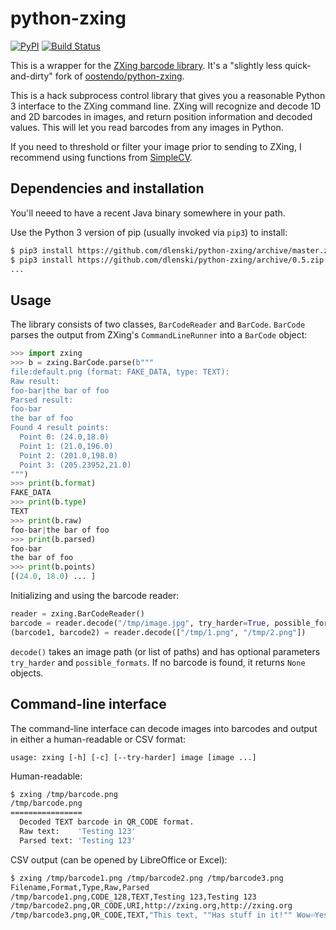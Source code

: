 # python-zxing

[![PyPI](https://img.shields.io/pypi/v/zxing.svg)](https://pypi.python.org/pypi/zxing)
[![Build Status](https://api.travis-ci.org/dlenski/python-zxing.png)](https://travis-ci.org/dlenski/python-zxing)

This is a wrapper for the [ZXing barcode library](https://github.com/zxing/zxing). It's a "slightly less quick-and-dirty" fork of [oostendo/python-zxing](https://github.com/oostendo/python-zxing).

This is a hack subprocess control library that gives you a reasonable Python 3 interface to the ZXing command line.  ZXing will recognize and decode 1D and 2D barcodes in images, and return position information and decoded values.  This will let you read barcodes from any images in Python.

If you need to threshold or filter your image prior to sending to ZXing, I recommend using functions from [SimpleCV](http://simplecv.org).

## Dependencies and installation

You'll neeed to have a recent Java binary somewhere in your path.

Use the Python 3 version of pip (usually invoked via `pip3`) to install:

```sh
$ pip3 install https://github.com/dlenski/python-zxing/archive/master.zip    # Latest version
$ pip3 install https://github.com/dlenski/python-zxing/archive/0.5.zip       # Tagged release
...
```

## Usage

The library consists of two classes, `BarCodeReader` and `BarCode`. `BarCode` parses
the output from ZXing's `CommandLineRunner` into a `BarCode` object:

```python
>>> import zxing
>>> b = zxing.BarCode.parse(b"""
file:default.png (format: FAKE_DATA, type: TEXT):
Raw result:
foo-bar|the bar of foo
Parsed result:
foo-bar
the bar of foo
Found 4 result points:
  Point 0: (24.0,18.0)
  Point 1: (21.0,196.0)
  Point 2: (201.0,198.0)
  Point 3: (205.23952,21.0)
""")
>>> print(b.format)
FAKE_DATA
>>> print(b.type)
TEXT
>>> print(b.raw)
foo-bar|the bar of foo
>>> print(b.parsed)
foo-bar
the bar of foo
>>> print(b.points)
[(24.0, 18.0) ... ]
```

Initializing and using the barcode reader:

```python
reader = zxing.BarCodeReader()
barcode = reader.decode("/tmp/image.jpg", try_harder=True, possible_formats=['QR_CODE'])
(barcode1, barcode2) = reader.decode(["/tmp/1.png", "/tmp/2.png"])
```

`decode()` takes an image path (or list of paths) and has optional parameters `try_harder` and `possible_formats`.  If no barcode is found, it returns `None` objects.

## Command-line interface

The command-line interface can decode images into barcodes and output in either a human-readable or CSV format:

```
usage: zxing [-h] [-c] [--try-harder] image [image ...]
```

Human-readable:

```sh
$ zxing /tmp/barcode.png
/tmp/barcode.png
================
  Decoded TEXT barcode in QR_CODE format.
  Raw text:    'Testing 123'
  Parsed text: 'Testing 123'
```

CSV output (can be opened by LibreOffice or Excel):

```sh
$ zxing /tmp/barcode1.png /tmp/barcode2.png /tmp/barcode3.png
Filename,Format,Type,Raw,Parsed
/tmp/barcode1.png,CODE_128,TEXT,Testing 123,Testing 123
/tmp/barcode2.png,QR_CODE,URI,http://zxing.org,http://zxing.org
/tmp/barcode3.png,QR_CODE,TEXT,"This text, ""Has stuff in it!"" Wow⏎Yes it does!","This text, ""Has stuff in it!"" Wow⏎Yes it does!"
```
